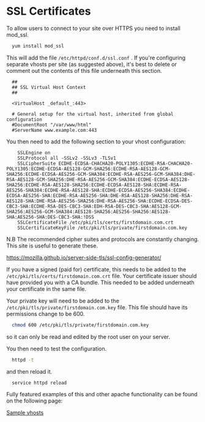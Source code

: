 # SSL Certificates

To allow users to connect to your site over HTTPS you need to install mod_ssl.

```bash
  yum install mod_ssl
```

This will add the file `/etc/httpd/conf.d/ssl.conf` . If you're configuring separate vhosts per site (as suggested above), it's best to delete or comment out the contents of this file underneath this section.

```apacheconf
  ##
  ## SSL Virtual Host Context
  ##

  <VirtualHost _default_:443>

  # General setup for the virtual host, inherited from global configuration
  #DocumentRoot "/var/www/html"
  #ServerName www.example.com:443
```

You then need to add the following section to your vhost configuration:

```apacheconf
    SSLEngine on
    SSLProtocol all -SSLv2 -SSLv3 -TLSv1
    SSLCipherSuite ECDHE-ECDSA-CHACHA20-POLY1305:ECDHE-RSA-CHACHA20-POLY1305:ECDHE-ECDSA-AES128-GCM-SHA256:ECDHE-RSA-AES128-GCM-SHA256:ECDHE-ECDSA-AES256-GCM-SHA384:ECDHE-RSA-AES256-GCM-SHA384:DHE-RSA-AES128-GCM-SHA256:DHE-RSA-AES256-GCM-SHA384:ECDHE-ECDSA-AES128-SHA256:ECDHE-RSA-AES128-SHA256:ECDHE-ECDSA-AES128-SHA:ECDHE-RSA-AES256-SHA384:ECDHE-RSA-AES128-SHA:ECDHE-ECDSA-AES256-SHA384:ECDHE-ECDSA-AES256-SHA:ECDHE-RSA-AES256-SHA:DHE-RSA-AES128-SHA256:DHE-RSA-AES128-SHA:DHE-RSA-AES256-SHA256:DHE-RSA-AES256-SHA:ECDHE-ECDSA-DES-CBC3-SHA:ECDHE-RSA-DES-CBC3-SHA:EDH-RSA-DES-CBC3-SHA:AES128-GCM-SHA256:AES256-GCM-SHA384:AES128-SHA256:AES256-SHA256:AES128-SHA:AES256-SHA:DES-CBC3-SHA:!DSS
    SSLCertificateFile /etc/pki/tls/certs/firstdomain.com.crt
    SSLCertificateKeyFile /etc/pki/tls/private/firstdomain.com.key
```

N.B The recommended cipher suites and protocols are constantly changing. This site is useful to generate these.

<https://mozilla.github.io/server-side-tls/ssl-config-generator/>

If you have a signed (paid for) certificate, this needs to be added to the `/etc/pki/tls/certs/firstdomain.com.crt` file. Your certificate issuer should have provided you with a CA bundle. This needed to be added underneath your certificate in the same file.

Your private key will need to be added to the `/etc/pki/tls/private/firstdomain.com.key` file. This file should have its permissions change to be 600.

```bash
  chmod 600 /etc/pki/tls/private/firstdomain.com.key
```

so it can only be read and edited by the root user on your server.

You then need to test the configuration.
```bash
  httpd -t
```

and then reload it.

```bash
  service httpd reload
```

Fully featured examples of this and other apache functionality can be found on the following page:

[Sample vhosts](/linux/apache/examplevhosts.html)
